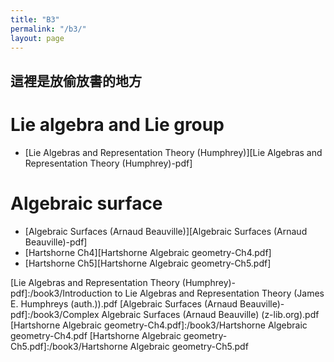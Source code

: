 ```yaml
---
title: "B3"
permalink: "/b3/"
layout: page
---
```


## 這裡是放偷放書的地方

# Lie algebra and Lie group
+  [Lie Algebras and Representation Theory (Humphrey)][Lie Algebras and Representation Theory (Humphrey)-pdf]

# Algebraic surface
+  [Algebraic Surfaces (Arnaud Beauville)][Algebraic Surfaces (Arnaud Beauville)-pdf]
+  [Hartshorne Ch4][Hartshorne Algebraic geometry-Ch4.pdf]
+  [Hartshorne Ch5][Hartshorne Algebraic geometry-Ch5.pdf]

[Lie Algebras and Representation Theory (Humphrey)-pdf]:/book3/Introduction to Lie Algebras and Representation Theory (James E. Humphreys (auth.)).pdf
[Algebraic Surfaces (Arnaud Beauville)-pdf]:/book3/Complex Algebraic Surfaces (Arnaud Beauville) (z-lib.org).pdf
[Hartshorne Algebraic geometry-Ch4.pdf]:/book3/Hartshorne Algebraic geometry-Ch4.pdf
[Hartshorne Algebraic geometry-Ch5.pdf]:/book3/Hartshorne Algebraic geometry-Ch5.pdf
